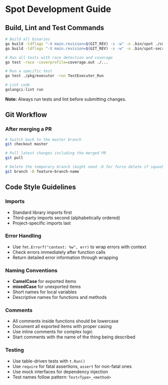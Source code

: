 # Spot Development Guide

## Build, Lint and Test Commands
```bash
# Build all binaries
go build -ldflags "-X main.revision=$(GIT_REV) -s -w" -o .bin/spot ./cmd/spot
go build -ldflags "-X main.revision=$(GIT_REV) -s -w" -o .bin/spot-secrets ./cmd/secrets

# Run all tests with race detection and coverage
go test -race -coverprofile=coverage.out ./...

# Run a specific test
go test ./pkg/executor -run TestExecuter_Run

# Lint code
golangci-lint run
```

**Note:** Always run tests and lint before submitting changes.

## Git Workflow

### After merging a PR
```bash
# Switch back to the master branch
git checkout master

# Pull latest changes including the merged PR
git pull

# Delete the temporary branch (might need -D for force delete if squash merged)
git branch -D feature-branch-name
```

## Code Style Guidelines

### Imports
- Standard library imports first
- Third-party imports second (alphabetically ordered)
- Project-specific imports last

### Error Handling
- Use `fmt.Errorf("context: %w", err)` to wrap errors with context
- Check errors immediately after function calls
- Return detailed error information through wrapping

### Naming Conventions
- **CamelCase** for exported items
- **mixedCase** for unexported items
- Short names for local variables
- Descriptive names for functions and methods

### Comments
- All comments inside functions should be lowercase
- Document all exported items with proper casing
- Use inline comments for complex logic
- Start comments with the name of the thing being described

### Testing
- Use table-driven tests with `t.Run()`
- Use `require` for fatal assertions, `assert` for non-fatal ones
- Use mock interfaces for dependency injection
- Test names follow pattern: `Test<Type>_<method>`